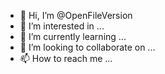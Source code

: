 - 👋 Hi, I’m @OpenFileVersion
- 👀 I’m interested in ...
- 🌱 I’m currently learning ...
- 💞️ I’m looking to collaborate on ...
- 📫 How to reach me ...

<!---
OpenFileVersion/OpenFileVersion is a ✨ special ✨ repository because its `README.md` (this file) appears on your GitHub profile.
You can click the Preview link to take a look at your changes.
--->
